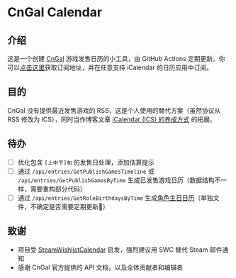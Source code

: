 # CnGal Calendar

## 介绍

这是一个创建 [CnGal](https://www.cngal.org) 游戏发售日历的小工具，由 GitHub Actions 定期更新。你可以[点击这里](https://raw.githubusercontent.com/Vinfall/CnGalCalendar/main/output/cngal-calendar.ics)获取订阅地址，并在任意支持 iCalendar 的日历应用中订阅。

## 目的

CnGal 没有提供最近发售游戏的 RSS，这是个人使用的替代方案（虽然协议从 RSS 修改为 ICS），同时当作博客文章 [iCalendar (ICS) 的养成方式](https://blog.vinfall.com/posts/2023/12/ics/) 的拓展。

## 待办

- [ ] 优化包含 `[上中下]旬` 的发售日处理，添加估算提示
- [ ] 通过 `/api/entries/GetPublishGamesTimeline` 或 `/api/entries/GetPublishGamesByTime` 生成已发售游戏日历（数据结构不一样，需要重构部分代码）
- [ ] 通过 `/api/entries/GetRoleBirthdaysByTime` 生成[角色生日日历](https://www.cngal.org/birthday)（单独文件，不确定是否需要定期更新🤔）

## 致谢

- 项目受 [SteamWishlistCalendar](https://github.com/icue/SteamWishlistCalendar) 启发，强烈建议用 SWC 替代 Steam 邮件通知
- 感谢 CnGal 官方提供的 API 文档，以及全体贡献者和编辑者
